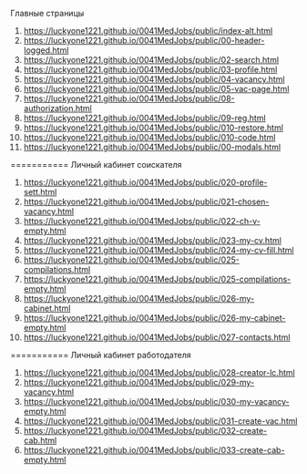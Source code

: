 Главные страницы
1. <https://luckyone1221.github.io/0041MedJobs/public/index-alt.html>
1. <https://luckyone1221.github.io/0041MedJobs/public/00-header-logged.html>
1. <https://luckyone1221.github.io/0041MedJobs/public/02-search.html>
1. <https://luckyone1221.github.io/0041MedJobs/public/03-profile.html>
1. <https://luckyone1221.github.io/0041MedJobs/public/04-vacancy.html>
1. <https://luckyone1221.github.io/0041MedJobs/public/05-vac-page.html>
1. <https://luckyone1221.github.io/0041MedJobs/public/08-authorization.html> 
1. <https://luckyone1221.github.io/0041MedJobs/public/09-reg.html>
1. <https://luckyone1221.github.io/0041MedJobs/public/010-restore.html>
1. <https://luckyone1221.github.io/0041MedJobs/public/010-code.html>
1. <https://luckyone1221.github.io/0041MedJobs/public/00-modals.html>
<!-- 9. <https://luckyone1221.github.io/0041MedJobs/public/06-profesionals.html> -->
<!-- https://github.com/luckyone1221/0041MedJobs -->
<!-- 1. <https://luckyone1221.github.io/0041MedJobs/public/index.html> -->
<!-- 1. <https://luckyone1221.github.io/0041MedJobs/public/07-proffesional.html>-->
<!-- 1. <https://luckyone1221.github.io/0041MedJobs/public/011-profile.html> -->
<!-- 1. <https://luckyone1221.github.io/0041MedJobs/public/012-company-profile.html> -->
<!-- 1. <https://luckyone1221.github.io/0041MedJobs/public/013-vacancy.html> -->
<!-- 1. <https://luckyone1221.github.io/0041MedJobs/public/013-1-vac-create.html> -->
<!-- 1. <https://luckyone1221.github.io/0041MedJobs/public/014-employer.html> -->
<!-- 1. <https://luckyone1221.github.io/0041MedJobs/public/016-proffesional.html> -->
<!-- 1. <https://luckyone1221.github.io/0041MedJobs/public/018-employee.html> -->
<!-- 1. <https://luckyone1221.github.io/0041MedJobs/public/00-stab1.html> -->
<!-- 1. <https://luckyone1221.github.io/0041MedJobs/public/00-stab2.html> -->
===========  Личный кабинет соискателя
1. <https://luckyone1221.github.io/0041MedJobs/public/020-profile-sett.html>
1. <https://luckyone1221.github.io/0041MedJobs/public/021-chosen-vacancy.html>
1. <https://luckyone1221.github.io/0041MedJobs/public/022-ch-v-empty.html>
1. <https://luckyone1221.github.io/0041MedJobs/public/023-my-cv.html>
1. <https://luckyone1221.github.io/0041MedJobs/public/024-my-cv-fill.html>
1. <https://luckyone1221.github.io/0041MedJobs/public/025-compilations.html>
1. <https://luckyone1221.github.io/0041MedJobs/public/025-compilations-empty.html>
1. <https://luckyone1221.github.io/0041MedJobs/public/026-my-cabinet.html>
1. <https://luckyone1221.github.io/0041MedJobs/public/026-my-cabinet-empty.html>
1. <https://luckyone1221.github.io/0041MedJobs/public/027-contacts.html>
   
===========   Личный кабинет работодателя
1. <https://luckyone1221.github.io/0041MedJobs/public/028-creator-lc.html>
1. <https://luckyone1221.github.io/0041MedJobs/public/029-my-vacancy.html>
1. <https://luckyone1221.github.io/0041MedJobs/public/030-my-vacancy-empty.html>
1. <https://luckyone1221.github.io/0041MedJobs/public/031-create-vac.html>
1. <https://luckyone1221.github.io/0041MedJobs/public/032-create-cab.html>
1. <https://luckyone1221.github.io/0041MedJobs/public/033-create-cab-empty.html>